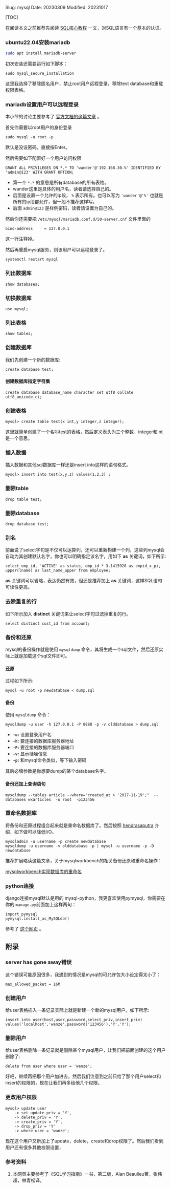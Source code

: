 Slug: mysql
Date: 20230309
Modified: 20231017


[TOC]


在阅读本文之前推荐先阅读 [SQL核心教程]({filename}./SQL核心教程.md) 一文，对SQL语言有一个基本的认识。



### ubuntu22.04安装mariadb

```bash
sudo apt install mariadb-server
```

初次安装还需要运行如下脚本：

```
sudo mysql_secure_installation
```

这里我选择了移除匿名用户，禁止root用户远程登录，移除test database和重载权限表格。

### mariadb设置用户可以远程登录
本小节的讨论主要参考了 [官方文档的这篇文章](https://mariadb.com/kb/en/configuring-mariadb-for-remote-client-access/) 。

首先你需要以root用户的身份登录
```
sudo mysql -u root -p
```

默认是没设密码，直接按Enter。


然后需要如下配置好一个用户访问权限


```mysql
GRANT ALL PRIVILEGES ON *.* TO 'wander'@'192.168.30.%' IDENTIFIED BY 'admin@123' WITH GRANT OPTION;
```
- 第一个 `*.*` 的意思是所有database的所有表格。
- wander这里是具体的用户名，读者请选择自己的。
- 后面是设置一个允许的ip段， `%` 表示所有。也可以写为 `'wander'@'%'` 也就是所有的ip段都允许，但一般不推荐这样写。 
- 后面 `admin@123` 是样例密码，读者请设置为自己的。

然后你还需要把 `/etc/mysql/mariadb.conf.d/50-server.cnf` 文件里面的

```
bind-address     = 127.0.0.1
```
这一行注释掉。

然后再重启mysql服务，则该用户可以远程登录了。

```
systemctl restart mysql
```

### 列出数据库

```mysql
show databases;
```

### 切换数据库

```mysql
use mysql;
```



### 列出表格

```mysql
show tables;
```




### 创建数据库

我们先创建一个新的数据库:

```mysql
create database test;
```



#### 创建数据库指定字符集

```
create database database_name character set utf8 collate utf8_unicode_ci;
```



### 创建表格

```mysql
mysql> create table test(x int,y integer,z integer);
```

这里就简单创建了一个名叫test的表格，然后定义表头为三个整数，integer和int是一个意思。



### 插入数据

插入数据和其他sql数据库一样还是insert into这样的语句格式。

```mysql
mysql> insert into test(x,y,z) values(1,2,3) ;
```


### 删除table

```mysql
drop table test;
```

### 删除database

```mysql
drop database test;
```



### 别名

前面说了select字句是不仅可以运算列，还可以重新构建一个列，这些列mysql会自动为其创建默认名字，你也可以明确指定该名字，用如下 **as** 关键词，如下所示:

    select emp_id, 'ACTIVE' as status, emp_id * 3.1415926 as empid_x_pi, upper(lname) as last_name_upper from employee;

**as** 关键词可以省略，表达仍然有效，但还是推荐加上 **as** 关键词，这样SQL语句可读性更高。

### 去除重复的行

如下所示加入 **distinct** 关键词来让select字句过滤掉重复的行。

    select distinct cust_id from account;


### 备份和还原

mysql的备份操作就是使用 `mysqldump` 命令，其将生成一个sql文件，然后还原实际上就是加载这个sql文件即可。

#### 还原

过程如下所示:

    mysql -u root -p newdatabase < dump.sql
#### 备份
使用 `mysqldump` 命令：

    mysqldump -u user -h 127.0.0.1 -P 8888 -p -v olddatabase > dump.sql

-   **`-u`:** 设置登录用户名
-   **`-h`:** 要连接的数据库服务器地址
-   **`-P`:** 要连接的数据库服务器端口
-   **`-v`:** 显示聒噪信息
-   **`-p`:** 和mysql命令类似，等下输入密码

其后必填参数是你想要dump的某个database名字。

#### 备份还加上查询语句

```
mysqldump --tables article --where="created_at > '2017-11-19';"  --databases wxarticles  -u root  -p123456
```



### 重命名数据库

将备份和还原过程组合起来就是重命名数据库了。然后按照 [hendrasaputra](https://stackoverflow.com/questions/67093/how-do-i-quickly-rename-a-mysql-database-change-schema-name)  介绍，如下做可以降低I/O。

```
mysqladmin -u username -p create newdatabase
mysqldump -u username -v olddatabase -p | mysql -u username -p -D newdatabase
```

推荐扩展略读这篇文章，关于mysqlworkbench的相关备份还原和重命名操作：

[mysqlworkbench实现数据库的重命名](https://mp.weixin.qq.com/s/13c5lipEzmLkIynttM3v2g)



### python连接

django连接mysql默认是用的 mysql-python，我更喜欢使用pymysql，你需要在你的 `manage.py`前面加上这样两句： 

```
import pymysql
pymysql.install_as_MySQLdb()
```

参考了 [这个网页](https://stackoverflow.com/questions/34777755/how-to-config-django-using-pymysql-as-driver) 。





## 附录

### server has gone away错误

这个错误可能原因很多，我遇到的情况是mysql的可允许包大小设定得太小了：

```
max_allowed_packet = 16M
```

### 创建用户

给user表格插入一条记录实际上就是新建一个新的mysql用户，如下所示:

```mysql
insert into user(host,user,password,select_priv,insert_priv)
values('localhost','wanze',password('123456'),'Y','Y');
```



### 删除用户

给user表格删除一条记录就是删除某个mysql用户，让我们把前面创建的这个用户删除了:

```mysql
delete from user where user = 'wanze';
```

好吧，继续再把那个用户加进去，然后我们注意到之前只给了那个用户select和insert的权限的，现在让我们再多给他几个权限。



### 更改用户权限

```mysql
mysql> update user
    -> set update_priv = 'Y',
    -> delete_priv = 'Y',
    -> create_priv = 'Y',
    -> drop_priv = 'Y'
    -> where user = 'wanze';
```

现在这个用户又新加上了update，delete，create和drop权限了。然后我们看到用户还有很多其他权限设置，



### 参考资料

1.  本网页主要参考了《SQL学习指南》一书，第二版，Alan Beaulieu著，张伟超，林青松译。


[^1]: 参考了 [这个网页](http://www.w3schools.com/sql/sql_insert_into_select.asp)
